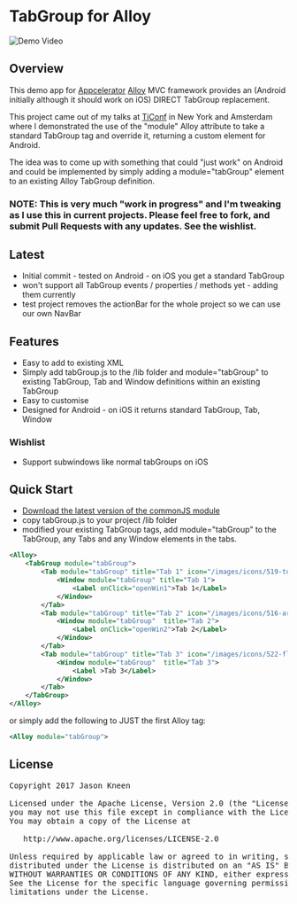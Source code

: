 # TabGroup for Alloy 

![Demo Video](https://www.dropbox.com/s/2x3x1gittnvw0f8/bottom_nav.gif?dl=1)

## Overview
This demo app for [Appcelerator](http://www.appcelerator.com) [Alloy](http://projects.appcelerator.com/alloy/docs/Alloy-bootstrap/index.html) MVC framework provides an (Android initially although it should work on iOS) DIRECT TabGroup replacement.

This project came out of my talks at [TiConf](http://www.ticonf.org) in New York and Amsterdam where I demonstrated the use of the "module" Alloy attribute to take a standard TabGroup tag and override it, returning a custom element for Android.

The idea was to come up with something that could "just work" on Android and could be implemented by simply adding a module="tabGroup" element to an existing Alloy TabGroup definition.

### NOTE: This is very much "work in progress" and I'm tweaking as I use this in current projects. Please feel free to fork, and submit Pull Requests with any updates. See the wishlist.

## Latest
* Initial commit - tested on Android - on iOS you get a standard TabGroup
* won't support all TabGroup events / properties / methods yet - adding them currently
* test project removes the actionBar for the whole project so we can use our own NavBar

## Features
* Easy to add to existing XML
* Simply add tabGroup.js to the /lib folder and module="tabGroup" to existing TabGroup, Tab and Window definitions within an existing TabGroup
* Easy to customise
* Designed for Android - on iOS it returns standard TabGroup, Tab, Window

### Wishlist
* Support subwindows like normal tabGroups on iOS


## Quick Start
* [Download the latest version of the commonJS module](https://github.com/jasonkneen/com.jasonkneen.tabdemo/blob/master/app/lib/tabGroup.js) 
* copy tabGroup.js to your project /lib folder
* modified your existing TabGroup tags, add module="tabGroup" to the TabGroup, any Tabs and any Window elements in the tabs.

```xml
<Alloy>
	<TabGroup module="tabGroup">
		<Tab module="tabGroup" title="Tab 1" icon="/images/icons/519-tools-1.png" activeIcon="/images/icons/519-tools-1_active.png" activeColor="#fff">
			<Window module="tabGroup" title="Tab 1">
				<Label onClick="openWin1">Tab 1</Label>
			</Window>
		</Tab>
		<Tab module="tabGroup" title="Tab 2" icon="/images/icons/516-archive-box.png" activeIcon="/images/icons/516-archive-box_active.png" activeColor="#fff">
			<Window module="tabGroup"  title="Tab 2">
				<Label onClick="openWin2">Tab 2</Label>
			</Window>
		</Tab>
		<Tab module="tabGroup" title="Tab 3" icon="/images/icons/522-floppy-disk.png" activeIcon="/images/icons/522-floppy-disk_active.png" activeColor="#fff">
			<Window module="tabGroup"  title="Tab 3">
				<Label >Tab 3</Label>
			</Window>
		</Tab>
	</TabGroup>
</Alloy>
```

or simply add the following to JUST the first Alloy tag:

```xml
<Alloy module="tabGroup">
```

## License

<pre>
Copyright 2017 Jason Kneen

Licensed under the Apache License, Version 2.0 (the "License");
you may not use this file except in compliance with the License.
You may obtain a copy of the License at

   http://www.apache.org/licenses/LICENSE-2.0

Unless required by applicable law or agreed to in writing, software
distributed under the License is distributed on an "AS IS" BASIS,
WITHOUT WARRANTIES OR CONDITIONS OF ANY KIND, either express or implied.
See the License for the specific language governing permissions and
limitations under the License.
</pre>
